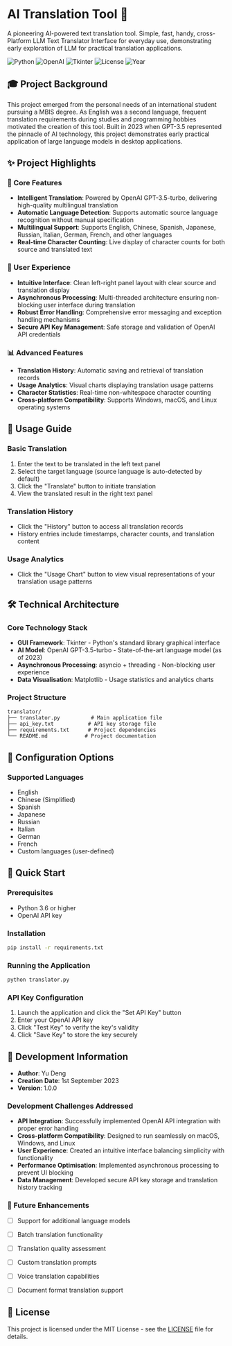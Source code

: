 # AI Translation Tool 🚀

A pioneering AI-powered text translation tool. Simple, fast, handy, cross-Platform LLM Text Translator Interface for everyday use, demonstrating early exploration of LLM for practical translation applications.

![Python](https://img.shields.io/badge/Python-3.6+-blue.svg)
![OpenAI](https://img.shields.io/badge/OpenAI-GPT--3.5--turbo-green.svg)
![Tkinter](https://img.shields.io/badge/GUI-Tkinter-orange.svg)
![License](https://img.shields.io/badge/License-MIT-yellow.svg)
![Year](https://img.shields.io/badge/Year-2023-purple.svg)

## 🎓 Project Background

This project emerged from the personal needs of an international student pursuing a MBIS degree. As English was a second language, frequent translation requirements during studies and programming hobbies motivated the creation of this tool. Built in 2023 when GPT-3.5 represented the pinnacle of AI technology, this project demonstrates early practical application of large language models in desktop applications.

## ✨ Project Highlights

### 🎯 Core Features
- **Intelligent Translation**: Powered by OpenAI GPT-3.5-turbo, delivering high-quality multilingual translation
- **Automatic Language Detection**: Supports automatic source language recognition without manual specification
- **Multilingual Support**: Supports English, Chinese, Spanish, Japanese, Russian, Italian, German, French, and other languages
- **Real-time Character Counting**: Live display of character counts for both source and translated text

### 🎨 User Experience
- **Intuitive Interface**: Clean left-right panel layout with clear source and translation display
- **Asynchronous Processing**: Multi-threaded architecture ensuring non-blocking user interface during translation
- **Robust Error Handling**: Comprehensive error messaging and exception handling mechanisms
- **Secure API Key Management**: Safe storage and validation of OpenAI API credentials

### 📊 Advanced Features
- **Translation History**: Automatic saving and retrieval of translation records
- **Usage Analytics**: Visual charts displaying translation usage patterns
- **Character Statistics**: Real-time non-whitespace character counting
- **Cross-platform Compatibility**: Supports Windows, macOS, and Linux operating systems

## 📖 Usage Guide

### Basic Translation
1. Enter the text to be translated in the left text panel
2. Select the target language (source language is auto-detected by default)
3. Click the "Translate" button to initiate translation
4. View the translated result in the right text panel

### Translation History
- Click the "History" button to access all translation records
- History entries include timestamps, character counts, and translation content

### Usage Analytics
- Click the "Usage Chart" button to view visual representations of your translation usage patterns

## 🛠️ Technical Architecture

### Core Technology Stack
- **GUI Framework**: Tkinter - Python's standard library graphical interface
- **AI Model**: OpenAI GPT-3.5-turbo - State-of-the-art language model (as of 2023)
- **Asynchronous Processing**: asyncio + threading - Non-blocking user experience
- **Data Visualisation**: Matplotlib - Usage statistics and analytics charts

### Project Structure
```
translator/
├── translator.py          # Main application file
├── api_key.txt           # API key storage file
├── requirements.txt      # Project dependencies
└── README.md            # Project documentation
```

## 🔧 Configuration Options

### Supported Languages
- English
- Chinese (Simplified)
- Spanish
- Japanese
- Russian
- Italian
- German
- French
- Custom languages (user-defined)


## 🚀 Quick Start

### Prerequisites
- Python 3.6 or higher
- OpenAI API key

### Installation
```bash
pip install -r requirements.txt
```

### Running the Application
```bash
python translator.py
```

### API Key Configuration
1. Launch the application and click the "Set API Key" button
2. Enter your OpenAI API key
3. Click "Test Key" to verify the key's validity
4. Click "Save Key" to store the key securely


## 📝 Development Information

- **Author**: Yu Deng
- **Creation Date**: 1st September 2023
- **Version**: 1.0.0

### Development Challenges Addressed
- **API Integration**: Successfully implemented OpenAI API integration with proper error handling
- **Cross-platform Compatibility**: Designed to run seamlessly on macOS, Windows, and Linux
- **User Experience**: Created an intuitive interface balancing simplicity with functionality
- **Performance Optimisation**: Implemented asynchronous processing to prevent UI blocking
- **Data Management**: Developed secure API key storage and translation history tracking

### 🔮 Future Enhancements

- [ ] Support for additional language models
- [ ] Batch translation functionality
- [ ] Translation quality assessment
- [ ] Custom translation prompts
- [ ] Voice translation capabilities
- [ ] Document format translation support


## 📄 License

This project is licensed under the MIT License - see the [LICENSE](LICENSE) file for details.
